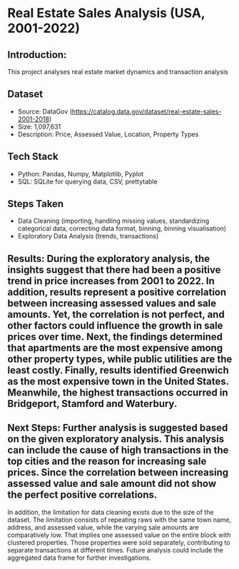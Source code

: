 # Real Estate Sales Analysis (USA, 2001-2022)

## Introduction: 
This project analyses real estate market dynamics and transaction analysis

## Dataset
- Source: DataGov (https://catalog.data.gov/dataset/real-estate-sales-2001-2018)
- Size: 1,097,631
- Description: Price, Assessed Value, Location, Property Types

## Tech Stack  
- Python: Pandas, Numpy, Matplotlib, Pyplot
- SQL: SQLite for querying data, CSV, prettytable

## Steps Taken  
- Data Cleaning (importing, handling missing values, standardizing categorical data, correcting data format, binning, binning visualisation)
- Exploratory Data Analysis (trends, transactions)

## Results: During the exploratory analysis, the insights suggest that there had been a positive trend in price increases from 2001 to 2022. In addition, results represent a positive correlation between increasing assessed values and sale amounts. Yet, the correlation is not perfect, and other factors could influence the growth in sale prices over time. Next, the findings determined that apartments are the most expensive among other property types, while public utilities are the least costly. Finally, results identified Greenwich as the most expensive town in the United States. Meanwhile, the highest transactions occurred in Bridgeport, Stamford and Waterbury.

## Next Steps: Further analysis is suggested based on the given exploratory analysis. This analysis can include the cause of high transactions in the top cities and the reason for increasing sale prices. Since the correlation between increasing assessed value and sale amount did not show the perfect positive correlations.
In addition, the limitation for data cleaning exists due to the size of the dataset. The limitation consists of repeating raws with the same town name, address, and assessed value, while the varying sale amounts are comparatively low. That implies one assessed value on the entire block with clustered properties. Those properties were sold separately, contributing to separate transactions at different times. Future analysis could include the aggregated data frame for further investigations.





